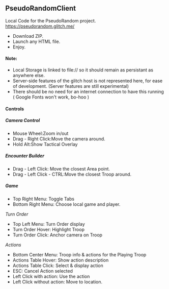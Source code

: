 ## PseudoRandomClient
Local Code for the PseudoRandom project. https://pseudorandom.glitch.me/

* Download ZIP.
* Launch any HTML file.
* Enjoy.

#### Note: 
 * Local Storage is linked to file:// so it should remain as persistant as anywhere else.
 * Server-side features of the glitch host is not represented here, for ease of development. (Server features are still experimental)
 * There should be no need for an internet connection to have this running ( Google Fonts won't work, bo-hoo )

#### Controls
##### Camera Control
* Mouse Wheel:Zoom in/out
* Drag - Right Click:Move the camera around.
* Hold Alt:Show Tactical Overlay

##### Encounter Builder 
* Drag - Left Click:  Move the closest Area point.
* Drag - Left Click - CTRL:Move the closest Troop around.

##### Game 
* Top Right Menu: Toggle Tabs
* Bottom Right Menu: Choose local game and player.

*Turn Order*
* Top Left Menu: Turn Order display
* Turn Order Hover: Highlight Troop
* Turn Order Click: Anchor camera on Troop

*Actions*
* Bottom Center Menu: Troop info & actions for the Playing Troop
* Actions Table Hover: Show action description
* Actions Table Click: Select & display action
* ESC: Cancel Action selected
* Left Click with action: Use the action
* Left Click without action: Move to location.
